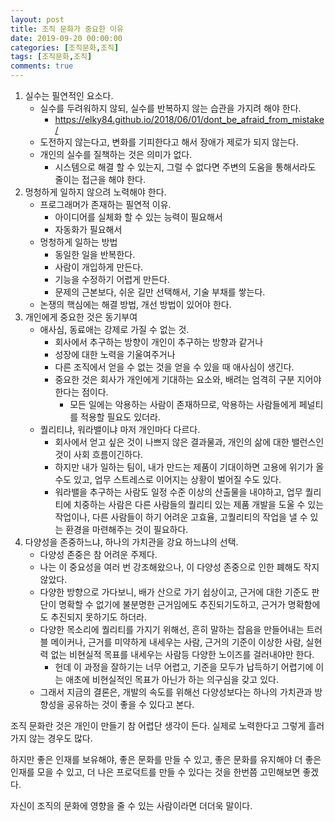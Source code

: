 ```yaml
---
layout: post
title: 조직 문화가 중요한 이유
date: 2019-09-20 00:00:00
categories: [조직문화,조직]
tags: [조직문화,조직]
comments: true
---
```


1. 실수는 필연적인 요소다.
	* 실수를 두려워하지 않되, 실수를 반복하지 않는 습관을 가지려 해야 한다.
    	* <https://elky84.github.io/2018/06/01/dont_be_afraid_from_mistake/>
	* 도전하지 않는다고, 변화를 기피한다고 해서 장애가 제로가 되지 않는다.
	* 개인의 실수를 질책하는 것은 의미가 없다.
    	* 시스템으로 해결 할 수 있는지, 그럴 수 없다면 주변의 도움을 통해서라도 줄이는 접근을 해야 한다.
2. 멍청하게 일하지 않으려 노력해야 한다.
	* 프로그래머가 존재하는 필연적 이유.
		* 아이디어를 실체화 할 수 있는 능력이 필요해서
		* 자동화가 필요해서
	* 멍청하게 일하는 방법
		* 동일한 일을 반복한다.
		* 사람이 개입하게 만든다.
		* 기능을 수정하기 어렵게 만든다.
		* 문제의 근본보다, 쉬운 길만 선택해서, 기술 부채를 쌓는다.
   * 논쟁의 핵심에는 해결 방법, 개선 방법이 있어야 한다.
3. 개인에게 중요한 것은 동기부여
	* 애사심, 동료애는 강제로 가질 수 없는 것.
		* 회사에서 추구하는 방향이 개인이 추구하는 방향과 같거나
		* 성장에 대한 노력을 기울여주거나
		* 다른 조직에서 얻을 수 없는 것을 얻을 수 있을 때 애사심이 생긴다.
		* 중요한 것은 회사가 개인에게 기대하는 요소와, 배려는 엄격히 구분 지어야 한다는 점이다.
			* 모든 일에는 악용하는 사람이 존재하므로, 악용하는 사람들에게 페널티를 적용할 필요도 있더라.
	* 퀄리티냐, 워라밸이냐 마저 개인마다 다르다.
		* 회사에서 얻고 싶은 것이 나쁘지 않은 결과물과, 개인의 삶에 대한 밸런스인 것이 사회 흐름이긴하다.
		* 하지만 내가 일하는 팀이, 내가 만드는 제품이 기대이하면 고용에 위기가 올 수도 있고, 업무 스트레스로 이어지는 상황이 벌어질 수도 있다.
		* 워라밸을 추구하는 사람도 일정 수준 이상의 산출물을 내야하고, 업무 퀄리티에 치중하는 사람은 다른 사람들의 퀄리티 있는 제품 개발을 도울 수 있는 작업이나, 다른 사람들이 하기 어려운 고효율, 고퀄리티의 작업을 낼 수 있는 환경을 마련해주는 것이 필요하다.
4. 다양성을 존중하느냐, 하나의 가치관을 강요 하느냐의 선택.
	* 다양성 존중은 참 어려운 주제다.
	* 나는 이 중요성을 여러 번 강조해왔으나, 이 다양성 존중으로 인한 폐해도 작지 않았다.
	* 다양한 방향으로 가다보니, 배가 산으로 가기 쉽상이고, 근거에 대한 기준도 판단이 명확할 수 없기에 불분명한 근거임에도 추진되기도하고, 근거가 명확함에도 추진되지 못하기도 하더라.
	* 다양한 목소리에 퀄리티를 가지기 위해선, 흔히 말하는 잡음을 만들어내는 트러블 메이커나, 근거를 미약하게 내세우는 사람, 근거의 기준이 이상한 사람, 실현력 없는 비현실적 목표를 내세우는 사람등 다양한 노이즈를 걸러내야만 한다.
		* 헌데 이 과정을 잘하기는 너무 어렵고, 기준을 모두가 납득하기 어렵기에 이는 애초에 비현실적인 목표가 아닌가 하는 의구심을 갖고 있다.
	* 그래서 지금의 결론은, 개발의 속도를 위해선 다양성보다는 하나의 가치관과 방향성을 공유하는 것이 좋을 수 있다고 본다.


조직 문화란 것은 개인이 만들기 참 어렵단 생각이 든다.
실제로 노력한다고 그렇게 흘러가지 않는 경우도 많다.

하지만 좋은 인재를 보유해야, 좋은 문화를 만들 수 있고, 좋은 문화를 유지해야 더 좋은 인재를 모을 수 있고, 더 나은 프로덕트를 만들 수 있다는 것을 한번쯤 고민해보면 좋겠다.

자신이 조직의 문화에 영향을 줄 수 있는 사람이라면 더더욱 말이다.